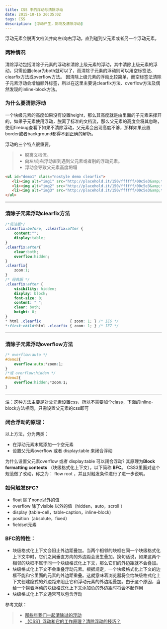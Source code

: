 ```yaml
---
title: CSS 中的浮动与清除浮动
date: 2015-10-16 20:35:02
tags: CSS
description: [浮动产生，影响及清除浮动]
---
```


浮动元素会脱离文档流并向左/向右浮动，直到碰到父元素或者另一个浮动元素。

###  两种情况
清除浮动包括清除子元素的浮动和清除上级元素的浮动，其中清除上级元素的浮动，只需设置clear为both就可以了，而清除子元素的浮动则可以用空标签法、clearfix方法或overflow方法。
因清除上级元素的浮动比较简单，而空标签法清除子元素浮动会增加额外标签，所以在这里主要说clearfix方法、overflow方法及偶然发现的inline-block方法。


### 为什么要清除浮动
一个块级元素的高度如果没有设置height，那么其高度就是由里面的子元素来撑开的，如果子元素使用浮动，脱离了标准的文档流，那么父元素的高度会将其忽略，使用firebug查看下如果不清除浮动，父元素会出现高度不够，那样如果设置border或者background都得不到正确的解析。

浮动的三个特点很重要。
>* 脱离文档流。
>* 向左/向右浮动直到遇到父元素或者别的浮动元素。
>* 浮动会导致父元素高度坍塌

```html
<ul id="demo1" class="nostyle demo clearfix">
   <li><img alt="img1" src="http://placehold.it/150/ffffff/00c5e3&amp;text=demo"></li>
   <li><img alt="img2" src="http://placehold.it/150/ffffff/00c5e3&amp;text=demo"></li>
   <li><img alt="img3" src="http://placehold.it/150/ffffff/00c5e3&amp;text=demo"></li>
</ul>
```

------
###  清除子元素浮动clearfix方法

```css
/*简洁版*/
.clearfix:before, .clearfix:after {
	content:"";
	display:table;
}
.clearfix:after{
	clear:both;
	overflow:hidden;
}
.clearfix{
    zoom:1;
}
/* 经典版 */
.clearfix:after {
    visibility: hidden;
    display: block;
    font-size: 0;
    content: " ";
    clear: both;
    height: 0;
}
* html .clearfix             { zoom: 1; } /* IE6 */
*:first-child+html .clearfix { zoom: 1; } /* IE7 */
```

---

###  清除子元素浮动overflow方法

```css
/* overflow:auto */
#demo2{
	overflow:auto;*zoom:1;
}
/*或 overflow:hidden */
#demo2{
	overflow:hidden;*zoom:1;
}
```
---
注：这种方法主要是对父元素设置css，所以不需要加个class，下面的inline-block方法相同，只需设置父元素的css即可


### 闭合浮动的原理：

以上方法，分为两类：

- 在浮动元素末尾添加一个空元素
- 设置父元素overflow 或者 display:table 来闭合浮动

为什么设置父元素overflow 或者 display:table 可以闭合浮动?
其原理为**Block formatting contexts** （块级格式化上下文），以下简称 **BFC**。
CSS3里面对这个规范做了改动，称之为： flow root ，并且对触发条件进行了进一步说明。

###  如何触发BFC?

- float 除了none以外的值
- overflow 除了visible 以外的值（hidden，auto，scroll ）
- display (table-cell，table-caption，inline-block)
- position（absolute，fixed）
- fieldset元素

### BFC的特性：

- 块级格式化上下文会阻止外边距叠加。当两个相邻的块框在同一个块级格式化上下文中时，它们之间垂直方向的外边距会发生叠加。换句话说，如果这两个相邻的块框不属于同一个块级格式化上下文，那么它们的外边距就不会叠加。
- 块级格式化上下文不会重叠浮动元素。根据规定，一个块级格式化上下文的边框不能和它里面的元素的外边距重叠。这就意味着浏览器将会给块级格式化上下文创建隐式的外边距来阻止它和浮动元素的外边距叠加。由于这个原因，当给一个挨着浮动的块级格式化上下文添加负的外边距时将会不起作用
- 块级格式化上下文通常可以包含浮动

参考文献：
> * [那些年我们一起清除过的浮动][1]
> * [【CSS】浮动和它的工作原理？清除浮动的技巧？][2]


[1]: http://www.iyunlu.com/view/css-xhtml/55.html
[2]: http://snailsky.me/2014/08/20/%E6%B5%AE%E5%8A%A8%E5%92%8C%E5%AE%83%E7%9A%84%E5%B7%A5%E4%BD%9C%E5%8E%9F%E7%90%86%EF%BC%9F%E6%B8%85%E9%99%A4%E6%B5%AE%E5%8A%A8%E7%9A%84%E6%8A%80%E5%B7%A7%EF%BC%9F/
